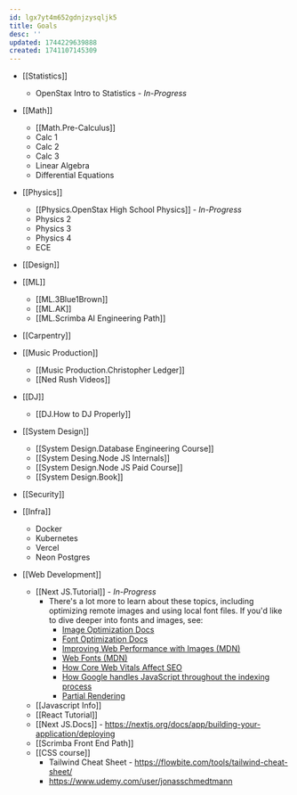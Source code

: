 ```yaml
---
id: lgx7yt4m652gdnjzysqljk5
title: Goals
desc: ''
updated: 1744229639888
created: 1741107145309
---
```

- [[Statistics]]
    - OpenStax Intro to Statistics - _In-Progress_

- [[Math]]
    - [[Math.Pre-Calculus]]
    - Calc 1
    - Calc 2
    - Calc 3
    - Linear Algebra
    - Differential Equations

- [[Physics]]
    - [[Physics.OpenStax High School Physics]] - _In-Progress_
    - Physics 2
    - Physics 3
    - Physics 4
    - ECE

- [[Design]]

- [[ML]] 
    - [[ML.3Blue1Brown]]
    - [[ML.AK]]
    - [[ML.Scrimba AI Engineering Path]]

- [[Carpentry]]

- [[Music Production]]
    - [[Music Production.Christopher Ledger]]
    - [[Ned Rush Videos]]

- [[DJ]]
    - [[DJ.How to DJ Properly]]

- [[System Design]]
    - [[System Design.Database Engineering Course]]
    - [[System Desing.Node JS Internals]]
    - [[System Design.Node JS Paid Course]]
    - [[System Design.Book]]

- [[Security]]

- [[Infra]]
    - Docker
    - Kubernetes
    - Vercel
    - Neon Postgres

- [[Web Development]]
    - [[Next JS.Tutorial]] - _In-Progress_
        - There's a lot more to learn about these topics, including optimizing remote images and using local font files. If you'd like to dive deeper into fonts and images, see:
            - [Image Optimization Docs](https://nextjs.org/docs/app/building-your-application/optimizing/images)
            - [Font Optimization Docs](https://nextjs.org/docs/app/building-your-application/optimizing/fonts)
            - [Improving Web Performance with Images (MDN)](https://developer.mozilla.org/en-US/docs/Learn/Performance/Multimedia)
            - [Web Fonts (MDN)](https://developer.mozilla.org/en-US/docs/Learn/CSS/Styling_text/Web_fonts)
            - [How Core Web Vitals Affect SEO](https://vercel.com/blog/how-core-web-vitals-affect-seo)
            - [How Google handles JavaScript throughout the indexing process](https://vercel.com/blog/how-google-handles-javascript-throughout-the-indexing-process)
            - [Partial Rendering](https://www.youtube.com/watch?v=MTcPrTIBkpA&ab_channel=Delba)
    - [[Javascript Info]]
    - [[React Tutorial]]
    - [[Next JS.Docs]] - https://nextjs.org/docs/app/building-your-application/deploying
    - [[Scrimba Front End Path]]
    - [[CSS course]]
        - Tailwind Cheat Sheet - https://flowbite.com/tools/tailwind-cheat-sheet/
        - https://www.udemy.com/user/jonasschmedtmann